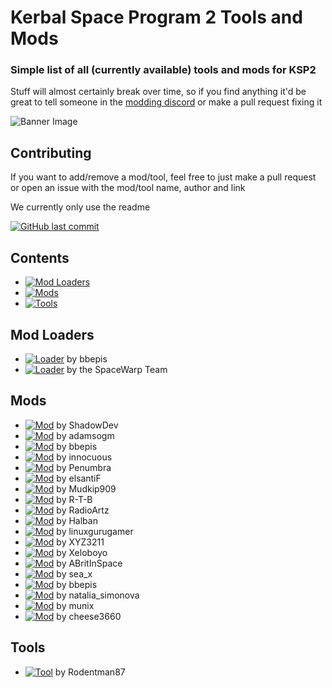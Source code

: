 # Kerbal Space Program 2 Tools and Mods
### Simple list of all (currently available) tools and mods for KSP2
Stuff will almost certainly break over time, so if you find anything it'd be great to tell someone in the [modding discord](https://discord.gg/3D7Yj9SJ8n) or make a pull request fixing it

![Banner Image](https://i.imgur.com/TURXsC7.jpg)

## Contributing
If you want to add/remove a mod/tool, feel free to just make a pull request or open an issue with the mod/tool name, author and link

We currently only use the readme

[![GitHub last commit](https://img.shields.io/github/last-commit/warior456/KSP-2-tools-and-mods)](https://github.com/USERNAME/REPOSITORY/commits/main)

## Contents
- [![Mod Loaders](https://img.shields.io/badge/Mod_Loaders-red)](#mod-loaders)
- [![Mods](https://img.shields.io/badge/Mods-green)](#mods)
- [![Tools](https://img.shields.io/badge/Tools-blue)](#tools)

## Mod Loaders
- [![Loader](https://img.shields.io/badge/Loader-BepInEx-red)](https://spacedock.info/mod/3255/BepInEx%20for%20KSP%202) by bbepis
- [![Loader](https://img.shields.io/badge/Loader-SpaceWarp-red)](https://github.com/X606/SpaceWarp) by the SpaceWarp Team

## Mods
- [![Mod](https://img.shields.io/badge/Mod-Cheat_Menu-green)](https://spacedock.info/mod/3266/Cheats%20Menu) by ShadowDev
- [![Mod](https://img.shields.io/badge/Mod-Custom_Flags-green)](https://spacedock.info/mod/1719/Custom%20Flags) by adamsogm
- [![Mod](https://img.shields.io/badge/Mod-CustomFlagLoader-green)](https://spacedock.info/mod/1374/CustomFlagLoader) by bbepis
- [![Mod](https://img.shields.io/badge/Mod-FPS_Limiter-green)](https://spacedock.info/mod/337/FPS%20Limiter) by innocuous
- [![Mod](https://img.shields.io/badge/Mod-Kerbal_Joint_Re--Reinforcement-green)](https://spacedock.info/mod/261/Kerbal%20Joint%20Reinforcement%20Continued) by Penumbra
- [![Mod](https://img.shields.io/badge/Mod-Kerbal_Optimization_Program_(KOPMod)-green)](https://spacedock.info/mod/398/Kerbal%20Optimization%20Program) by elsantiF
- [![Mod](https://img.shields.io/badge/Mod-KSP2--IVA-green)](https://spacedock.info/mod/2928/KSP2--IVA) by Mudkip909
- [![Mod](https://img.shields.io/badge/Mod-KSP_Simple_Steam_Launch-green)](https://spacedock.info/mod/500/KSP%20Simple%20Steam%20Launch) by R-T-B
- [![Mod](https://img.shields.io/badge/Mod-LagRemover-green)](https://spacedock.info/mod/51/Lag%20Remover) by RadioArtz
- [![Mod](https://img.shields.io/badge/Mod-Lazy_Orbit-green)](https://spacedock.info/mod/238/Lazy%20Orbit) by Halban
- [![Mod](https://img.shields.io/badge/Mod-Less_Wobbly-green)](https://spacedock.info/mod/225/Less%20Wobbly) by linuxgurugamer
- [![Mod](https://img.shields.io/badge/Mod-Maneuver_Node_Controller-green)](https://spacedock.info/mod/165/Maneuver%20Node%20Controller) by XYZ3211
- [![Mod](https://img.shields.io/badge/Mod-NotEnoughShips-green)](https://spacedock.info/mod/33/Not%20Enough%20Ships) by Xeloboyo
- [![Mod](https://img.shields.io/badge/Mod-Rendezvous_Cheat-green)](https://spacedock.info/mod/240/Rendezvous%20Cheat) by ABritInSpace
- [![Mod](https://img.shields.io/badge/Mod-Small_Debug_Window-green)](https://spacedock.info/mod/695/Small%20Debug%20Window) by sea_x
- [![Mod](https://img.shields.io/badge/Mod-SpaceWarp_loader_for_BepInEx-green)](https://spacedock.info/mod/2745/Space%20Warp) by bbepis
- [![Mod](https://img.shields.io/badge/Mod-StageInfo-green)](https://spacedock.info/mod/3272/Stage%20Info) by natalia_simonova
- [![Mod](https://img.shields.io/badge/Mod-Sticky_Orbit_Markers-green)](https://spacedock.info/mod/724/Sticky%20Orbit%20Markers) by munix
- [![Mod](https://img.shields.io/badge/Mod-Unity_Explorer_for_Space_Warp-green)](https://spacedock.info/mod/2655/Unity%20Explorer%20for%20SpaceWarp) by cheese3660


## Tools
- [![Tool](https://img.shields.io/badge/Tool-KSP2_Save_Viewer-blue)](https://github.com/Rodentman87/KSP2_Save_Viewer/releases) by Rodentman87


